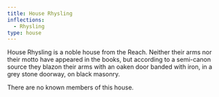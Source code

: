 ```yaml
---
title: House Rhysling
inflections:
  - Rhysling
type: house
---
```


 House Rhysling is a noble house from the Reach. Neither their arms nor their motto have appeared in the books, but according to a semi-canon source they blazon their arms with an oaken door banded with iron, in a grey stone doorway, on black masonry.

There are no known members of this house.




